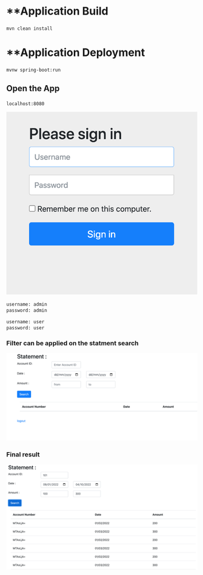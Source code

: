 # **Application Build
``mvn clean install``

# **Application Deployment
``mvnw spring-boot:run``

## Open the App
``localhost:8080``

![Diagram](./1.png)
```
username: admin
password: admin
```

```
username: user
password: user
```
### Filter can be applied on the statment search

![Diagram](./2.png)

### Final result
![Diagram](./3.png)

